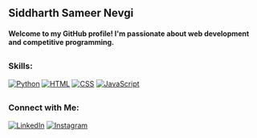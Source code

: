 <h2>Siddharth Sameer Nevgi</h2>
<h4>Welcome to my GitHub profile! I'm passionate about web development and competitive programming.</h4>

## <h3>Skills:</h3>
[![Python](https://img.icons8.com/color/48/000000/python--v1.png)](https://www.python.org) 
[![HTML](https://img.icons8.com/color/48/000000/html-5.png)](https://developer.mozilla.org/en-US/docs/Web/HTML) 
[![CSS](https://img.icons8.com/color/48/000000/css3.png)](https://developer.mozilla.org/en-US/docs/Web/CSS) 
[![JavaScript](https://img.icons8.com/color/48/000000/javascript.png)](https://developer.mozilla.org/en-US/docs/Web/JavaScript)

## <h3>Connect with Me:</h3>
[![LinkedIn](https://img.icons8.com/color/48/000000/linkedin.png)](https://www.linkedin.com/in/siddharth-sameer-nevgi/) [![Instagram](https://img.icons8.com/color/48/000000/instagram-new.png)](https://www.instagram.com/sid_nevgi/)






